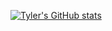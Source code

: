 [![Tyler's GitHub stats](https://github-readme-stats.vercel.app/api?username=tyler-hilbert&count_private=true&show_icons=true)](https://github.com/tyler-hilbert)
